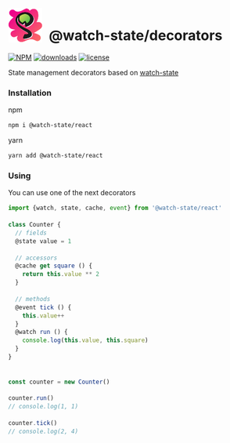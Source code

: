 <img src="https://raw.githubusercontent.com/d8corp/watch-state/v3/img/logo.svg" align="left" width="70" height="70" alt="Watch-State logo by Mikhail Lysikov">

# &nbsp; @watch-state/decorators

[![NPM](https://img.shields.io/npm/v/@watch-state/decorators.svg)](https://github.com/d8corp/watch-state-decorators/blob/master/CHANGELOG.md)
[![downloads](https://img.shields.io/npm/dm/@watch-state/decorators.svg)](https://www.npmjs.com/package/@watch-state/decorators)
[![license](https://img.shields.io/npm/l/@watch-state/decorators)](https://github.com/d8corp/watch-state-decorators/blob/master/LICENSE)

State management decorators based on [watch-state](https://www.npmjs.com/package/watch-state)

### Installation
npm
```bash
npm i @watch-state/react
```
yarn
```bash
yarn add @watch-state/react
```
### Using
You can use one of the next decorators
```javascript
import {watch, state, cache, event} from '@watch-state/react'

class Counter {
  // fields
  @state value = 1

  // accessors
  @cache get square () {
    return this.value ** 2
  }

  // methods
  @event tick () {
    this.value++
  }
  @watch run () {
    console.log(this.value, this.square)
  }
}


const counter = new Counter()

counter.run()
// console.log(1, 1)

counter.tick()
// console.log(2, 4)
```